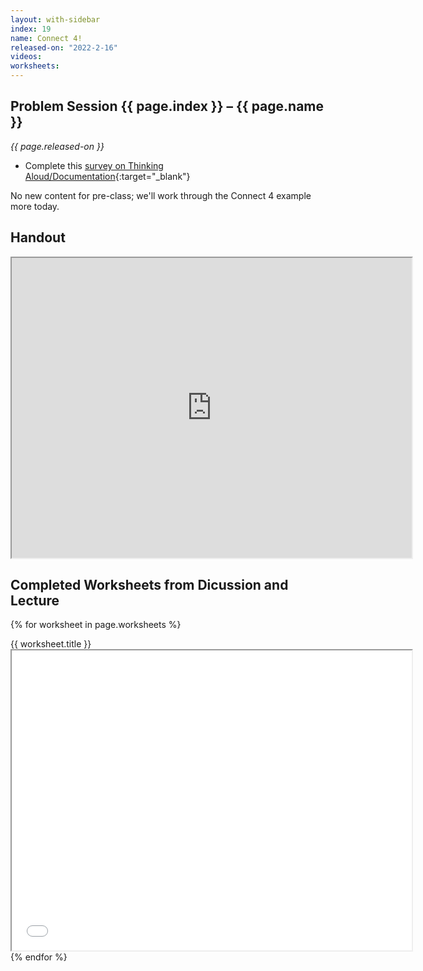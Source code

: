 ```yaml
---
layout: with-sidebar
index: 19
name: Connect 4!
released-on: "2022-2-16"
videos:
worksheets:
---
```


## Problem Session {{ page.index }} – {{ page.name }}

_{{ page.released-on }}_

- Complete this [survey on  Thinking Aloud/Documentation](https://forms.gle/M6xyT1m8pJv8HRoe7){:target="_blank"}

No new content for pre-class; we'll work through the Connect 4 example more
today.

## Handout

<iframe src="https://drive.google.com/file/d/1vyAaXbHgsHagaOgrKHeFKOVarL3FMM-M/preview" width="640" height="480" allow="autoplay"></iframe>

## Completed Worksheets from Dicussion and Lecture

{% for worksheet in page.worksheets %}
<div class="worksheetBox">
{{ worksheet.title }}
<br>
<iframe src="{{ worksheet.url }}/preview" width="640" height="480" allow="autoplay"></iframe>
</div>
{% endfor %}